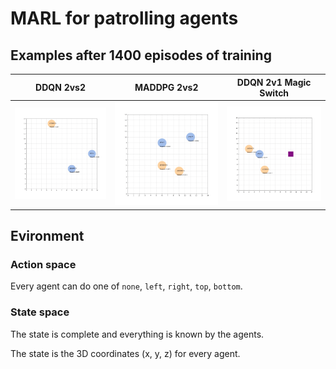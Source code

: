 # MARL for patrolling agents

## Examples after 1400 episodes of training

DDQN 2vs2 | MADDPG 2vs2 | DDQN 2v1 Magic Switch
:---------:|:----------:|:-----------:
![](gifs/dqn-2v2.gif "DDQN 2vs2") | ![](gifs/maddpg_2v2.gif "MADDPG 2vs2") | ![](gifs/switch-dqn-2v1.gif "DDQN switch 2vs2")

## Evironment

### Action space
Every agent can do one of `none`, `left`, `right`, `top`, `bottom`.

### State space
The state is complete and everything is known by the agents.

The state is the 3D coordinates (x, y, z) for every agent.

